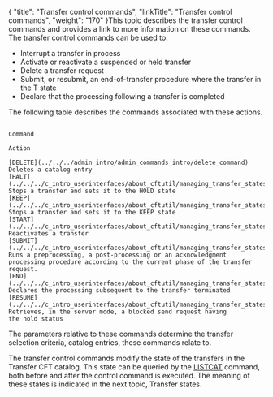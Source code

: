 {
    "title": "Transfer control commands",
    "linkTitle": "Transfer control commands",
    "weight": "170"
}This topic describes the transfer control commands and provides a link
to more information on these commands. The transfer control commands can
be used to:

-   Interrupt a transfer
    in process
-   Activate or reactivate
    a suspended or held transfer
-   Delete a transfer
    request
-   Submit, or resubmit,
    an end-of-transfer procedure where the transfer in the T state
-   Declare that the
    processing following a transfer is completed

The following table describes the commands associated with these actions.

```

Command

Action

[DELETE](../../../admin_intro/admin_commands_intro/delete_command)
Deletes a catalog entry 
[HALT](../../../c_intro_userinterfaces/about_cftutil/managing_transfer_states/halt_command)
Stops a transfer and sets it to the HOLD state 
[KEEP](../../../c_intro_userinterfaces/about_cftutil/managing_transfer_states/keep_command)
Stops a transfer and sets it to the KEEP state 
[START](../../../c_intro_userinterfaces/about_cftutil/managing_transfer_states/start_command)
Reactivates a transfer 
[SUBMIT](../../../c_intro_userinterfaces/about_cftutil/managing_transfer_states/submit_command)
Runs a preprocessing, a post-processing or an acknowledgment processing procedure according to the current phase of the transfer request.
[END](../../../c_intro_userinterfaces/about_cftutil/managing_transfer_states/end_command)
Declares the processing subsequent to the transfer terminated 
[RESUME](../../../c_intro_userinterfaces/about_cftutil/managing_transfer_states/resume_command)
Retrieves, in the server mode, a blocked send request having
the hold status
```

The parameters relative to these commands determine the transfer selection
criteria, catalog entries, these commands relate to.

The transfer control commands modify the state of the transfers in the
Transfer CFT catalog. This state can be queried by the [LISTCAT](../../../c_intro_userinterfaces/about_cftutil/monitoring_cftutil_intro/listcat_command) command,
both before and after the control command is executed. The meaning of
these states is indicated in the next topic, Transfer
states.
